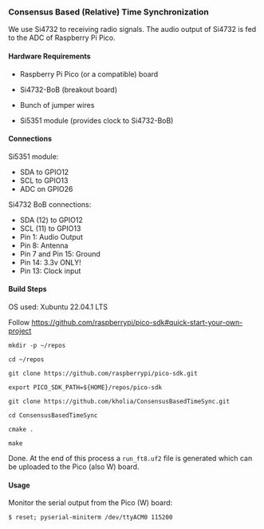 ### Consensus Based (Relative) Time Synchronization

We use Si4732 to receiving radio signals. The audio output of Si4732 is fed to
the ADC of Raspberry Pi Pico.


#### Hardware Requirements

- Raspberry Pi Pico (or a compatible) board

- Si4732-BoB (breakout board)

- Bunch of jumper wires

- Si5351 module (provides clock to Si4732-BoB)


#### Connections

Si5351 module:

- SDA to GPIO12
- SCL to GPIO13
- ADC on GPIO26

Si4732 BoB connections:

- SDA (12) to GPIO12
- SCL (11) to GPIO13
- Pin 1: Audio Output
- Pin 8: Antenna
- Pin 7 and Pin 15: Ground
- Pin 14: 3.3v ONLY!
- Pin 13: Clock input


#### Build Steps

OS used: Xubuntu 22.04.1 LTS

Follow https://github.com/raspberrypi/pico-sdk#quick-start-your-own-project

```
mkdir -p ~/repos

cd ~/repos

git clone https://github.com/raspberrypi/pico-sdk.git

export PICO_SDK_PATH=${HOME}/repos/pico-sdk

git clone https://github.com/kholia/ConsensusBasedTimeSync.git

cd ConsensusBasedTimeSync

cmake .

make
```

Done. At the end of this process a `run_ft8.uf2` file is generated which can be
uploaded to the Pico (also W) board.


#### Usage

Monitor the serial output from the Pico (W) board:

```
$ reset; pyserial-miniterm /dev/ttyACM0 115200
```
